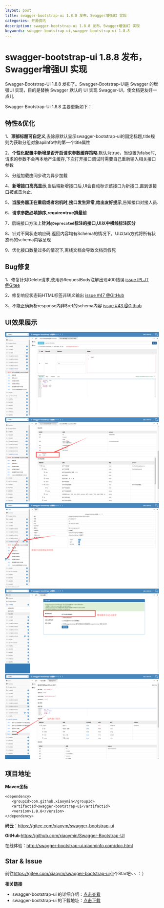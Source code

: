 ```yaml
---
layout: post
title: swagger-bootstrap-ui 1.8.8 发布，Swagger增强UI 实现
categories: 开源资讯
description: swagger-bootstrap-ui 1.8.8 发布，Swagger增强UI 实现
keywords: swagger-bootstrap-ui,swagger-bootstrap-ui 1.8.8
---
```

# swagger-bootstrap-ui 1.8.8 发布，Swagger增强UI 实现

Swagger-Bootstrap-Ui 1.8.8 发布了。Swagger-Bootstrap-Ui是 Swagger 的增强UI 实现，目的是替换 Swagger 默认的 UI 实现 Swagger-UI，使文档更友好一点儿

Swagger-Bootstrap-Ui 1.8.8 主要更新如下：

## 特性&优化

1、**顶部标题可自定义**,去除原默认显示swagger-bootstrap-ui的固定标题,title规则为获取分组对象apiInfo中的第一个title属性

2、**个性化配置中新增是否开启请求参数缓存策略**,默认为true，当设置为false时,请求的参数不会再本地产生缓存,下次打开接口调试时需要自己重新输入相关接口参数

3、分组加载由同步改为异步加载

4、**新增接口高亮显示**,当后端新增接口后,UI会自动标识该接口为新接口,直到该接口被点击为止.

5、**当服务器正在重启或者宕机时,接口发生异常,给出友好提示**,告知接口对接人员.

6、**请求参数必填排序,require=true排最前**

7、后端接口方法上**针对`@Deprecated`标注的接口,UI以中横线标注区分**

8、针对不同状态响应码,返回内容均有Schema的情况下，UI以tab方式将所有状态码的schema内容呈现

9、优化接口数量过多的情况下,离线文档会导致文档页假死

## Bug修复

1、修复针对Delete请求,使用@RequestBody注解出现400错误 [issue IPLJT @Gitee](https://gitee.com/xiaoym/swagger-bootstrap-ui/issues/IPLJT)

2、修复响应状态码HTML标签非转义输出 [issue #47 @GitHub](https://github.com/xiaoymin/Swagger-Bootstrap-UI/issues/47)

3、不能正确解析response内非$ref的schema内容 [issue #43 @Github](https://github.com/xiaoymin/Swagger-Bootstrap-UI/issues/43)

## UI效果展示

![header-json.png](/images/blog/swagger-bootstrap-ui-1.8.8-issue/1.png)
![](/images/blog/swagger-bootstrap-ui-1.8.8-issue/2.png)
![](/images/blog/swagger-bootstrap-ui-1.8.8-issue/3.png)
![](/images/blog/swagger-bootstrap-ui-1.8.8-issue/4.png)
![](/images/blog/swagger-bootstrap-ui-1.8.8-issue/5.png)

## 项目地址

**Maven坐标**

```
<dependency>
   <groupId>com.github.xiaoymin</groupId>
   <artifactId>swagger-bootstrap-ui</artifactId>
   <version>1.8.8</version>
</dependency>
```

**码云**：<https://gitee.com/xiaoym/swagger-bootstrap-ui>

**GitHub**:<https://github.com/xiaoymin/Swagger-Bootstrap-UI>

在线体验：<http://swagger-bootstrap-ui.xiaominfo.com/doc.html>

## Star & Issue

前往<https://gitee.com/xiaoym/swagger-bootstrap-ui>点个Star吧~~ ：）




**相关链接**

- swagger-bootstrap-ui 的详细介绍：[点击查看](https://www.oschina.net/p/swagger-bootstrap-ui)
- swagger-bootstrap-ui 的下载地址：[点击下载](https://git.oschina.net/xiaoym/swagger-bootstrap-ui/releases)